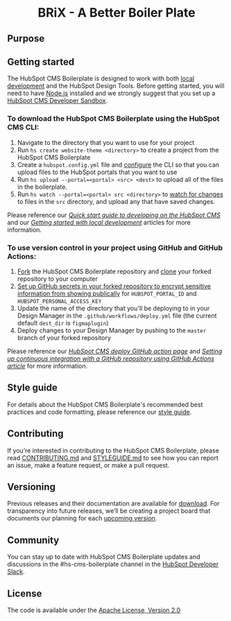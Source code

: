 <h1 align="center">BRiX - A Better Boiler Plate</h1>


## Purpose



## Getting started

The HubSpot CMS Boilerplate is designed to work with both [local development](https://designers.hubspot.com/docs/tools/local-development) and the HubSpot Design Tools. Before getting started, you will need to have [Node.js](https://nodejs.org) installed and we strongly suggest that you set up a [HubSpot CMS Developer Sandbox](https://offers.hubspot.com/free-cms-developer-sandbox).

### To download the HubSpot CMS Boilerplate using the HubSpot CMS CLI:

1. Navigate to the directory that you want to use for your project
2. Run `hs create website-theme <directory>` to create a project from the HubSpot CMS Boilerplate
3. Create a `hubspot.config.yml` file and [configure](https://designers.hubspot.com/tutorials/getting-started-with-local-development#2-set-up-your-configuration-file) the CLI so that you can upload files to the HubSpot portals that you want to use
4. Run `hs upload --portal=<portal> <src> <dest>` to upload all of the files in the boilerplate.
5. Run `hs watch --portal=<portal> src <directory>` to [watch for changes](https://designers.hubspot.com/docs/tools/local-development-reference#watch) to files in the `src` directory, and upload any that have saved changes.

Please reference our _[Quick start guide to developing on the HubSpot CMS](https://designers.hubspot.com/tutorials/getting-started#1-install-the-hubspot-cms-cli)_ and our _[Getting started with local development](https://designers.hubspot.com/tutorials/getting-started-with-local-development)_ articles for more information.

### To use version control in your project using GitHub and GitHub Actions:

1. [Fork](https://help.github.com/en/github/getting-started-with-github/fork-a-repo) the HubSpot CMS Boilerplate repository and [clone](https://help.github.com/en/github/creating-cloning-and-archiving-repositories/cloning-a-repository) your forked repository to your computer
2. [Set up GitHub secrets in your forked repository to encrypt sensitive information from showing publically](https://help.github.com/en/actions/configuring-and-managing-workflows/creating-and-storing-encrypted-secrets) for `HUBSPOT_PORTAL_ID` and `HUBSPOT_PERSONAL_ACCESS_KEY`
3. Update the name of the directory that you'll be deploying to in your Design Manager in the `.github/workflows/deploy.yml` file (the current default `dest_dir` is `figmaplugin`)
4. Deploy changes to your Design Manager by pushing to the `master` branch of your forked repository

Please reference our [_HubSpot CMS deploy GitHub action page_](https://github.com/marketplace/actions/hubspot-cms-deploy) and _[Setting up continuous integration with a GitHub repository using GitHub Actions article](https://designers.hubspot.com/tutorials/github-integration)_ for more information.

## Style guide

For details about the HubSpot CMS Boilerplate's recommended best practices and code formatting, please reference our [style guide](https://github.com/HubSpot/figmaplugin/blob/master/STYLEGUIDE.md).

## Contributing

If you’re interested in contributing to the HubSpot CMS Boilerplate, please read [CONTRIBUTING.md](https://github.com/HubSpot/figmaplugin/blob/master/CONTRIBUTING.md) and [STYLEGUIDE.md](https://github.com/HubSpot/figmaplugin/blob/master/STYLEGUIDE.md) to see how you can report an issue, make a feature request, or make a pull request.

## Versioning

Previous releases and their documentation are available for [download](https://github.com/HubSpot/figmaplugin/releases). For transparency into future releases, we’ll be creating a project board that documents our planning for each [upcoming version](https://github.com/HubSpot/figmaplugin/projects).

## Community

You can stay up to date with HubSpot CMS Boilerplate updates and discussions in the #hs-cms-boilerplate channel in the [HubSpot Developer Slack](https://designers.hubspot.com/slack).

## License

The code is available under the [Apache License, Version 2.0](https://github.com/HubSpot/figmaplugin/blob/master/LICENSE)
